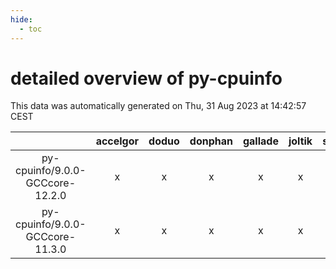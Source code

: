 ```yaml
---
hide:
  - toc
---
```


detailed overview of py-cpuinfo
===============================


This data was automatically generated on Thu, 31 Aug 2023 at 14:42:57 CEST  

| |accelgor|doduo|donphan|gallade|joltik|skitty|swalot|victini|
| :---: | :---: | :---: | :---: | :---: | :---: | :---: | :---: | :---: |
|py-cpuinfo/9.0.0-GCCcore-12.2.0|x|x|x|x|x|x|x|x|
|py-cpuinfo/9.0.0-GCCcore-11.3.0|x|x|x|x|x|x|x|x|
